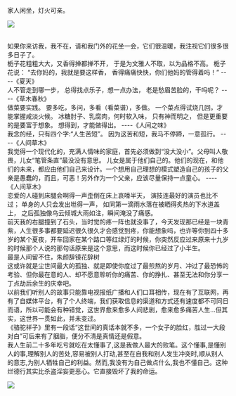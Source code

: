 家人闲坐，灯火可亲。

![](https://upload-images.jianshu.io/upload_images/6943526-d40d3adb4f6df47e.jpg?imageMogr2/auto-orient/strip%7CimageView2/2/w/1240)

<br/>
如果你来访我，我不在，请和我门外的花坐一会，它们很温暖，我注视它们很多很多日子了。

<br/>
栀子花粗粗大大，又香得掸都掸不开，
于是为文雅人不取，以为品格不高。
栀子花说：
“去你妈的，我就是要这样香，
香得痛痛快快，你们他妈的管得着吗！”
 ----《夏天》

<br/>
人不管走到哪一步，
总得找点乐子，想一点办法，
老是愁眉苦脸的，干吗呢？
 ----《草木春秋》

<br/>
做菜要实践。
要多吃，多问，多看（看菜谱），多做。
一个菜点得试烧几回，才能掌握咸淡火候。
冰糖肘子、乳腐肉，何时软入味，
只有神而明之，
但是更重要的是要富于想象。
想得到，才能做得出。
 ----《人间之味》

<br/>
我念的经，只有四个字:“人生苦短”。
因为这苦和短，我马不停蹄，一意孤行。
 ----《人间草木》

<br/>
我觉得一个现代化的，充满人情味的家庭，首先必须做到“没大没小”。父母叫人敬畏，儿女“笔管条直”最没没有意思。 儿女是属于他们自己的。他们的现在，和他们的未来，都应由他们自己来设计。一个想用自己理想的模式塑造自己的孩子的父亲是愚蠢的，而且，可恶！另外作为一个父亲，应该尽量保持一点童心。
 ----《人间草木》

<br/>
恋爱的人碰到床腿会啊得一声歪倒在床上哀嚎半天，
演技连最好的演员也比不过；
单身的人只会发出咝得一声，
如同第一滴雨水落在被晒得炙热的下水道盖上，
之后孤独像乌云倾城大雨如注，瞬间淹没了痛感。

<br/>
前天我的右腿撞到了石头，当时觉的疼一阵也就没事了，今天发现那已经是一块青紫，人生很多事都要延迟很久很久才会感觉到疼，你能想象吗，也许等你到四十多岁的某个夏夜，开车回家在某个路口等红绿灯的时候，你突然反应过来原来十九岁的时候那个人说的那句话原来是这个意思，而这时候你已经过了小半生。

<br/>
最是人间留不住，朱颜辞镜花辞树

<br/>
这或许就是尘世间最大的孤独、就是即使你度过了最煎熬的岁月、冲过了最恐怖的考验、但你最在意的人、却不愿意聆听你的痛苦、你的挣扎、甚至无法和你分享一丁点劫后余生的庆幸吧。

<br/>
以前我们听别人的故事只能靠电视报纸广播和人们口耳相传，现在有了互联网，再有了自媒体平台，有了个人终端，我们获取信息的渠道和方式还有速度都不可同日而语，所以可能会有种错觉，这世界愈来愈多人间悲剧，愈来愈多痛苦人生...但其实，这世界一贯如此，并未变过。

<br/>
《骆驼祥子》里有一段话“这世间的真话本就不多，一个女子的脸红，胜过一大段对白”可后来有了胭脂，便分不清是真情还是假意。

<br/>
我人生前二十多年吃亏就吃在太懂事了,这是我做人最大的败笔。这个懂事,是懂别人的事,理解别人的苦处,容易被别人打动,甚至在自我和别人发生冲突时,顺从别人的意志,为别人牺牲自己的利益。然而,我没有为自己做点什么,我也不懂自己。这种烂德行其实比杀盗淫妄更恶心。它直接毁坏了我的命运。

![](https://upload-images.jianshu.io/upload_images/6943526-056bed69e5595dea.gif?imageMogr2/auto-orient/strip)

